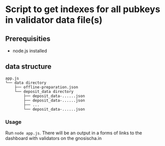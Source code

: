 # Script to get indexes for all pubkeys in validator data file(s)

## Prerequisities
- node.js installed

## data structure
```
app.js
└── data directory
    ├── offline-preparation.json
    └── deposit_data directory
        ├── deposit_data-......json
        ├── deposit_data-......json
        ├── ...
        └── deposit_data-......json
```
### Usage
Run `node app.js`.
There will be an output in a forms of links to the dashboard with validators on the gnosischa.in